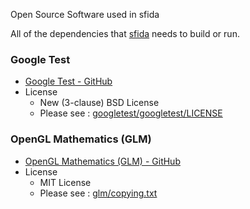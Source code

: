 Open Source Software used in sfida

All of the dependencies that [sfida](https://github.com/NishiiTakahiro/sfida) needs to build or run.

### Google Test

* [Google Test - GitHub](https://github.com/google/googletest)
* License 
  * New (3-clause) BSD License
  * Please see : [googletest/googletest/LICENSE](https://github.com/google/googletest/blob/ec44c6c1675c25b9827aacd08c02433cccde7780/googletest/LICENSE)

### OpenGL Mathematics (GLM)

* [OpenGL Mathematics (GLM) - GitHub](https://github.com/g-truc/glm)
* License
  * MIT License
  * Please see : [glm/copying.txt](https://github.com/g-truc/glm/blob/master/copying.txt)

